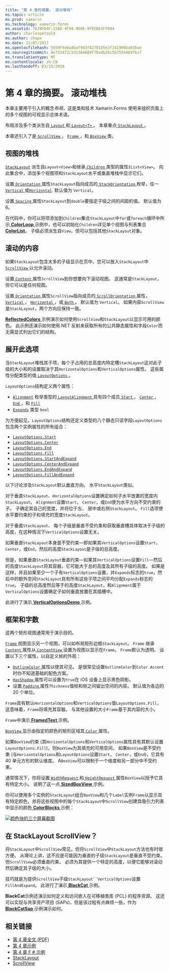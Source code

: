 ```yaml
---
title: "第 4 章的摘要。 滚动堆栈"
ms.topic: article
ms.prod: xamarin
ms.technology: xamarin-forms
ms.assetid: 7A39FD4F-15AD-4F94-960E-9FEEB63FFD44
author: charlespetzold
ms.author: chape
ms.date: 11/07/2017
ms.openlocfilehash: 5559f9e6a4baf9d3f82701b5e3f341900ba83bae
ms.sourcegitcommit: 8e722d72c5d1384889f70adb26c5675544897b1f
ms.translationtype: MT
ms.contentlocale: zh-CN
ms.lasthandoff: 03/15/2018
---
```

# <a name="summary-of-chapter-4-scrolling-the-stack"></a>第 4 章的摘要。 滚动堆栈

本章主要用于引入的概念*布局*，这是类和技术 Xamarin.Forms 使用来组织页面上的多个视图的可视显示总体术语。

布局涉及多个类派生自[ `Layout` ](https://developer.xamarin.com/api/type/Xamarin.Forms.Layout/)和[ `Layout<T>` ](https://developer.xamarin.com/api/type/Xamarin.Forms.Layout%3CT%3E/)。 本章重点[ `StackLayout` ](https://developer.xamarin.com/api/type/Xamarin.Forms.StackLayout/)。

本章还引入了是[ `ScrollView` ](https://developer.xamarin.com/api/type/Xamarin.Forms.ScrollView/)， [ `Frame` ](https://developer.xamarin.com/api/type/Xamarin.Forms.Frame/)，和[ `BoxView` ](https://developer.xamarin.com/api/type/Xamarin.Forms.BoxView/)类。

## <a name="stacks-of-views"></a>视图的堆栈

[`StackLayout`](https://developer.xamarin.com/api/type/Xamarin.Forms.StackLayout/) 派生自`Layout<View>`和继承[ `Children` ](https://developer.xamarin.com/api/type/Xamarin.Forms.Layout%3CT%3E/)类型的属性`IList<View>`。 向此集合中，添加多个视图项和`StackLayout`水平或垂直堆栈中显示它们。

设置[ `Orientation` ](https://developer.xamarin.com/api/property/Xamarin.Forms.StackLayout.Orientation/)属性`StackLayout`指向成员的[ `StackOrientation` ](https://developer.xamarin.com/api/type/Xamarin.Forms.StackOrientation/)枚举，任一[ `Vertical` ](https://developer.xamarin.com/api/field/Xamarin.Forms.StackOrientation.Vertical/)或[`Horizontal`](https://developer.xamarin.com/api/field/Xamarin.Forms.StackOrientation.Horizontal/). 默认值为 `Vertical`。

设置[ `Spacing` ](https://developer.xamarin.com/api/property/Xamarin.Forms.StackLayout.Spacing/)属性`StackLayout`到`double`要指定子级之间的间距的值。 默认值为 6。

在代码中，你可以将项添加到`Children`集合`StackLayout`中`for`或`foreach`循环中所示[ **ColorLoop** ](https://github.com/xamarin/xamarin-forms-book-samples/tree/master/Chapter04/ColorLoop)示例中，也可以初始化`Children`详见单个视图与列表集合[ **ColorList**](https://github.com/xamarin/xamarin-forms-book-samples/tree/master/Chapter04/ColorList)。 子级必须派生自`View`，但可以包括其他`StackLayout`对象。

## <a name="scrolling-content"></a>滚动的内容

如果`StackLayout`包含太多的子级显示在页中，您可以放入`StackLayout`中[ `ScrollView` ](https://developer.xamarin.com/api/type/Xamarin.Forms.ScrollView/)以允许滚动。

设置[ `Content` ](https://developer.xamarin.com/api/property/Xamarin.Forms.ScrollView.Content/)属性`ScrollView`到你想要向下滚动视图。 这通常是`StackLayout`，但它可以是任何视图。

设置[ `Orientation` ](https://developer.xamarin.com/api/property/Xamarin.Forms.ScrollView.Orientation/)属性`ScrollView`指向成员的[ `ScrollOrientation` ](https://developer.xamarin.com/api/type/Xamarin.Forms.ScrollOrientation/)属性， [ `Vertical` ](https://developer.xamarin.com/api/field/Xamarin.Forms.ScrollOrientation.Vertical/)， [ `Horizontal` ](https://developer.xamarin.com/api/field/Xamarin.Forms.ScrollOrientation.Horizontal/)，或[ `Both` ](https://developer.xamarin.com/api/field/Xamarin.Forms.ScrollOrientation.Both/)。 默认值为 `Vertical`。 如果内容`ScrollView`是`StackLayout`，两个方向应保持一致。

[ **ReflectedColors** ](https://github.com/xamarin/xamarin-forms-book-samples/tree/master/Chapter04/ReflectedColors)示例演示如何使用`ScrollView`和`StackLayout`以显示可用的颜色。 此示例还演示如何使用.NET 反射来获取所有的公共静态属性和字段`Color`而无需显式列出它们的结构。

## <a name="the-expands-option"></a>展开此选项

当`StackLayout`堆栈其子项，每个子占用的总高度内特定槽`StackLayout`这对此子级的大小和的设置取决于其`HorizontalOptions`和`VerticalOptions`属性。 这些属性分配类型的值[ `LayoutOptions` ](http://developer.xamstage.com/api/type/Xamarin.Forms.LayoutOptions/)。

`LayoutOptions`结构定义两个属性：

- [`Alignment`](https://developer.xamarin.com/api/property/Xamarin.Forms.LayoutOptions.Alignment/) 枚举类型的[ `LayoutAlignment` ](https://developer.xamarin.com/api/type/Xamarin.Forms.LayoutAlignment/)具有四个成员[ `Start` ](https://developer.xamarin.com/api/field/Xamarin.Forms.LayoutAlignment.Start/)， [ `Center` ](https://developer.xamarin.com/api/field/Xamarin.Forms.LayoutAlignment.Center/)， [ `End` ](https://developer.xamarin.com/api/field/Xamarin.Forms.LayoutAlignment.End/)，和 [`Fill`](https://developer.xamarin.com/api/field/Xamarin.Forms.LayoutAlignment.Fill/)
- [`Expands`](https://developer.xamarin.com/api/property/Xamarin.Forms.LayoutOptions.Expands/) 类型 `bool`

为方便起见，`LayoutOptions`结构还定义类型的八个静态只读字段`LayoutOptions`包含两个实例属性的所有组合：

- [`LayoutOptions.Start`](https://developer.xamarin.com/api/field/Xamarin.Forms.LayoutOptions.Start/)
- [`LayoutOptions.Center`](https://developer.xamarin.com/api/field/Xamarin.Forms.LayoutOptions.Center/)
- [`LayoutOptions.End`](https://developer.xamarin.com/api/field/Xamarin.Forms.LayoutOptions.End/)
- [`LayoutOptions.Fill`](https://developer.xamarin.com/api/field/Xamarin.Forms.LayoutOptions.Fill/)
- [`LayoutOptions.StartAndExpand`](https://developer.xamarin.com/api/field/Xamarin.Forms.LayoutOptions.StartAndExpand/)
- [`LayoutOptions.CenterAndExpand`](https://developer.xamarin.com/api/field/Xamarin.Forms.LayoutOptions.CenterAndExpand/)
- [`LayoutOptions.EndAndExpand`](https://developer.xamarin.com/api/field/Xamarin.Forms.LayoutOptions.EndAndExpand/)
- [`LayoutOptions.FillAndExpand`](https://developer.xamarin.com/api/field/Xamarin.Forms.LayoutOptions.FillAndExpand/)

以下讨论涉及`StackLayout`默认垂直方向。 水平`StackLayout`类似。

对于垂直`StackLayout`、`HorizontalOptions`设置确定如何子水平放置的宽度内`StackLayout`。 `Alignment`设置`Start`， `Center`，或`End`使为水平方向不受约束的子。 子确定其自己的宽度，并将位于左、 居中或右侧`StackLayout`。 `Fill`选项使水平要约束的子和填充的宽度`StackLayout`。

对于垂直`StackLayout`、 每个子级是垂直不受约束和获取垂直槽具体取决于子级的高度，在这种情况下`VerticalOptions`设置无关。

如果垂直`StackLayout`本身是不受约束&mdash;即如果其`VerticalOptions`设置`Start`， `Center`，或`End`，然后的高度`StackLayout`是子级的总高度。

但是，如果垂直`StackLayout`垂直约束&mdash;如果其`VerticalOptions`设置`Fill`&mdash;然后的高度`StackLayout`将其容器，它可能大于总的高度及其所有子级的高度。 如果是这样，并且如果至少一个子有`VerticalOptions`设置，并`Expands`标志的`true`，然后中的额外空间`StackLayout`具有所有这些子项之间平均分配`Expands`标志的`true`。 子级的总高度然后等于的高度`StackLayout`，和`Alignment`属于`VerticalOptions`设置确定子如何垂直放置在其插槽中。

此进行了演示[ **VerticalOptionsDemo** ](https://github.com/xamarin/xamarin-forms-book-samples/tree/master/Chapter04/VerticalOptionsDemo)示例。

## <a name="frame-and-boxview"></a>框架和字数

这两个矩形视图通常用于演示目的。

[ `Frame` ](https://developer.xamarin.com/api/type/Xamarin.Forms.Frame/)视图显示另一个视图，可以如布局矩形边框`StackLayout`。 `Frame` 继承[ `Content` ](https://developer.xamarin.com/api/property/Xamarin.Forms.ContentView.Content/)属性从[ `ContentView` ](https://developer.xamarin.com/api/type/Xamarin.Forms.ContentView/)设置为视图以显示在`Frame`。 `Frame`默认为透明。 设置以下三个属性，以自定义帧的外观：

- [ `OutlineColor` ](https://developer.xamarin.com/api/property/Xamarin.Forms.Frame.OutlineColor/)属性以使其可见。 是很常见设置`OutlineColor`到`Color.Accent`时你不知道基础的配色方案。
- [ `HasShadow` ](https://developer.xamarin.com/api/property/Xamarin.Forms.Frame.HasShadow/)属性可以设置为`true`在 iOS 设备上显示黑色阴影。
- 设置[ `Padding` ](https://developer.xamarin.com/api/property/Xamarin.Forms.Layout.Padding/)属性`Thickness`值帧和帧之间留出空间的内容。 默认值为各边的 20 个单位。

`Frame`具有默认`HorizontalOptions`和`VerticalOptions`值`LayoutOptions.Fill`，这意味着，`Frame`将填充其容器。 与其他设置的大小`Frame`基于其内容的大小。

`Frame`中演示[ **FramedText** ](https://github.com/xamarin/xamarin-forms-book-samples/tree/master/Chapter04/FramedText)示例。

[ `BoxView` ](https://developer.xamarin.com/api/type/Xamarin.Forms.BoxView/)显示由指定的颜色的矩形区域其[ `Color` ](https://developer.xamarin.com/api/property/Xamarin.Forms.BoxView.Color/)属性。

如果`BoxView`约束 (其`HorizontalOptions`和`VerticalOptions`属性具有其默认设置`LayoutOptions.Fill`)，则`BoxView`为其填充的可用空间。 如果`BoxView`是不受约束 (与`HorizontalOptions`和`LayoutOptions`设置`Start`， `Center`，或`End`)，它具有 40 单元方形的默认维度。 A`BoxView`可以限制于一个维度和另一部分中不受约束。

通常情况下，你将设置[ `WidthRequest` ](https://developer.xamarin.com/api/property/Xamarin.Forms.VisualElement.WidthRequest/)和[ `HeightRequest` ](https://developer.xamarin.com/api/property/Xamarin.Forms.VisualElement.HeightRequest/)属性`BoxView`以授予它具有特定大小。 说明了这一点[ **SizedBoxView** ](https://github.com/xamarin/xamarin-forms-book-samples/tree/master/Chapter04/SizedBoxView)示例。

你可以使用多个实例的`StackLayout`组合`BoxView`和几个`Label`实例`Frame`以显示具有特定颜色，并将这些视图中的每个`StackLayout`中`ScrollView`创建具吸引力列表中显示的颜色[ **ColorBlocks** ](https://github.com/xamarin/xamarin-forms-book-samples/tree/master/Chapter04/ColorBlocks)示例：

[![颜色块的三个屏幕截图](images/ch04fg11-small.png "颜色列表")](images/ch04fg11-large.png#lightbox "列表的颜色")

## <a name="a-scrollview-in-a-stacklayout"></a>在 StackLayout ScrollView？

将`StackLayout`中`ScrollView`常见，但将`ScrollView`中`StackLayout`方法也有时很方便。 从理论上讲，这不应是可能因为垂直的子级`StackLayout`是垂直不受约束。 但`ScrollView`必须垂直约束。 必须为其提供一个特定的高度，以便它能够对滚动然后确定其子级的大小。

技巧就是为提供`ScrollView`子级`StackLayout``VerticalOptions`设置`FillAndExpand`。 此进行了演示[ **BlackCat** ](https://github.com/xamarin/xamarin-forms-book-samples/tree/master/Chapter04/BlackCat)示例。

**BlackCat**示例还演示如何定义和访问嵌入在可移植类库 (PCL) 的程序资源。 这还可以实现与共享资产项目 (SAPs)，但是该过程有点麻烦一些，作为[ **BlackCatSap** ](https://github.com/xamarin/xamarin-forms-book-samples/tree/master/Chapter04/BlackCatSap)示例演示如何。



## <a name="related-links"></a>相关链接

- [第 4 章全文 (PDF)](https://download.xamarin.com/developer/xamarin-forms-book/XamarinFormsBook-Ch04-Apr2016.pdf)
- [第 4 章示例](https://github.com/xamarin/xamarin-forms-book-samples/tree/master/Chapter04)
- [第 4 章 F # 示例](https://github.com/xamarin/xamarin-forms-book-samples/tree/master/Chapter04/FS)
- [StackLayout](~/xamarin-forms/user-interface/layouts/stack-layout.md)
- [ScrollView](~/xamarin-forms/user-interface/layouts/scroll-view.md)

